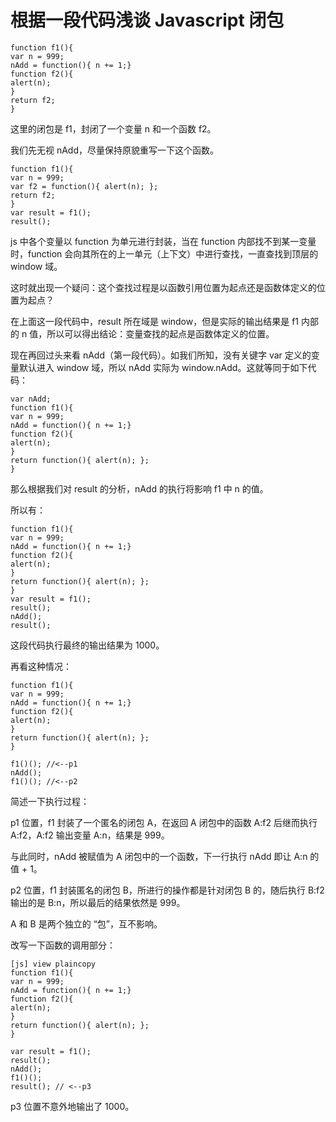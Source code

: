 # 根据一段代码浅谈 Javascript 闭包

```
function f1(){   
var n = 999;   
nAdd = function(){ n += 1;}   
function f2(){   
alert(n);   
}   
return f2;   
}  
```

这里的闭包是 f1，封闭了一个变量 n 和一个函数 f2。 

我们先无视 nAdd，尽量保持原貌重写一下这个函数。 

```
function f1(){   
var n = 999;   
var f2 = function(){ alert(n); };   
return f2;   
}   
var result = f1();   
result();  
```

js 中各个变量以 function 为单元进行封装，当在 function 内部找不到某一变量时，function 会向其所在的上一单元（上下文）中进行查找，一直查找到顶层的 window 域。 

这时就出现一个疑问：这个查找过程是以函数引用位置为起点还是函数体定义的位置为起点？ 

在上面这一段代码中，result 所在域是 window，但是实际的输出结果是 f1 内部的 n 值，所以可以得出结论：变量查找的起点是函数体定义的位置。 

现在再回过头来看 nAdd（第一段代码）。如我们所知，没有关键字 var 定义的变量默认进入 window 域，所以 nAdd 实际为 window.nAdd。这就等同于如下代码： 

```
var nAdd;   
function f1(){   
var n = 999;   
nAdd = function(){ n += 1;}   
function f2(){   
alert(n);   
}   
return function(){ alert(n); };   
}  
```

那么根据我们对 result 的分析，nAdd 的执行将影响 f1 中 n 的值。 

所以有： 

```
function f1(){   
var n = 999;   
nAdd = function(){ n += 1;}   
function f2(){   
alert(n);   
}   
return function(){ alert(n); };   
}   
var result = f1();   
result();   
nAdd();   
result();  
```

这段代码执行最终的输出结果为 1000。 

再看这种情况： 

```
function f1(){   
var n = 999;   
nAdd = function(){ n += 1;}   
function f2(){   
alert(n);   
}   
return function(){ alert(n); };   
}   
  
f1()(); //<--p1   
nAdd();   
f1()(); //<--p2  
```

简述一下执行过程： 

p1 位置，f1 封装了一个匿名的闭包 A，在返回 A 闭包中的函数 A:f2 后继而执行 A:f2，A:f2 输出变量 A:n，结果是 999。 

与此同时，nAdd 被赋值为 A 闭包中的一个函数，下一行执行 nAdd 即让 A:n 的值 + 1。 

p2 位置，f1 封装匿名的闭包 B，所进行的操作都是针对闭包 B 的，随后执行 B:f2 输出的是 B:n，所以最后的结果依然是 999。 

A 和 B 是两个独立的 “包”，互不影响。 

改写一下函数的调用部分： 

```
[js] view plaincopy
function f1(){   
var n = 999;   
nAdd = function(){ n += 1;}   
function f2(){   
alert(n);   
}   
return function(){ alert(n); };   
}   
  
var result = f1();   
result();   
nAdd();   
f1()();   
result(); // <--p3  
```

p3 位置不意外地输出了 1000。